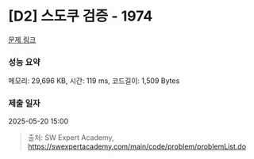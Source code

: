 # [D2] 스도쿠 검증 - 1974 

[문제 링크](https://swexpertacademy.com/main/code/problem/problemDetail.do?contestProbId=AV5Psz16AYEDFAUq) 

### 성능 요약

메모리: 29,696 KB, 시간: 119 ms, 코드길이: 1,509 Bytes

### 제출 일자

2025-05-20 15:00



> 출처: SW Expert Academy, https://swexpertacademy.com/main/code/problem/problemList.do